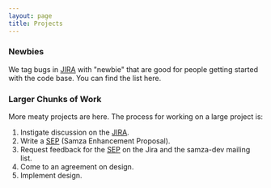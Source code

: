 ```yaml
---
layout: page
title: Projects
---
```


<!-- TODO link to jira newbie/meaty when we have them. -->

### Newbies

We tag bugs in [JIRA](https://issues.apache.org/jira/browse/SAMZA) with "newbie" that are good for people getting started with the code base. You can find the list here.

### Larger Chunks of Work

More meaty projects are here. The process for working on a large project is:

1. Instigate discussion on the [JIRA](https://issues.apache.org/jira/browse/SAMZA).
2. Write a [SEP](seps.html) (Samza Enhancement Proposal).
3. Request feedback for the [SEP](seps.html) on the Jira and the samza-dev mailing list.
4. Come to an agreement on design.
5. Implement design.
